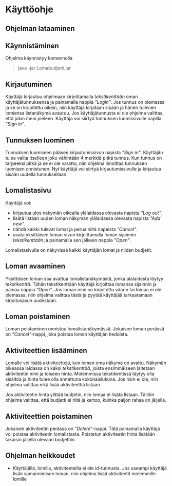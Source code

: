 # Käyttöohje

## Ohjelman lataaminen


## Käynnistäminen
Ohjelma käynnistyy komennolla
> java -jar Lomabudjetti.jar

## Kirjautuminen
Käyttäjä kirjautuu ohjelmaan kirjoittamalla *tekstikenttään* oman 
käyttäjätunnuksensa ja painamalla nappia *"Login"*.
Jos tunnus on olemassa ja se on kirjoitettu oikein, niin käyttäjä 
kirjataan sisään ja hänen tulevien lomiensa listanäkymä avautuu.
Jos käyttäjätunnusta ei ole ohjelma valittaa, että jokin meni 
pieleen. Käyttäjä voi siirtyä tunnuksen 
luomissivulle napilla *"Sign in"*.

## Tunnuksen luominen
Tunnuksen luomiseen pääsee kirjautumissivun napista *"Sign in"*.
Käyttäjän tulee valita itselleen joku vähintään 4 merkkiä pitkä tunnus.
Kun tunnus on tarpeeksi pitkä ja se ei ole varattu, niin ohjelma 
ilmoittaa tunnuksen luomisen onnistunen. Nyt käyttäjä voi 
siirtyä kirjautumissivulle ja kirjautua sisään uudella tunnuksellaan.

## Lomalistasivu
Käyttäjä voi:
- kirjautua ulos näkymän oikealla ylälaidassa olevasta napista *"Log out"*.
- lisätä listaan uuden loman näkymän ylälaidassa olevasta napista *"Add new"*.
- nähdä kaikki tulevat lomat ja perua niitä napeista *"Cancel"*.
- avata yksittäisen loman sivun kirjoittamalla loman sijainnin *tekstikenttään*
 ja painamalla sen jälkeen nappia *"Open"*.

Lomalistasivulla on näkyvissä kaikki käyttäjän lomat ja niiden budjetit.

## Loman avaaminen
Yksittäisen loman saa avattua lomalistanäkymästä, jonka alalaidasta 
löytyy *tekstikenttä*. Tähän tekstikenttään käyttäjä kirjoittaa lomansa 
sijainnin ja painaa nappia *"Open"*. Jos loman nimi on kirjoitettu 
väärin tai lomaa ei ole olemassa, niin ohjelma valittaa tästä ja pyytää 
käyttäjää tarkastamaan kirjoitusasun uudestaan.

## Loman poistaminen
Loman poistaminen onnistuu lomalistanäkymässä. Jokaisen loman perässä on 
*"Cancel"*-nappi, joka poistaa loman käyttäjän tiedoista.

## Aktiviteettien lisääminen
Lomalle voi lisätä aktiviteettejä, kun loman oma näkymä on avattu. 
Näkymän oikeassa laidassa on kaksi *tekstikenttää*, joista ensimmäiseen 
laitetaan aktiviteetin nimi ja toiseen hinta. Molemmissa tekstikentissä 
täytyy olla sisältöä ja hinta tulee olla annettuna kokonaislukuna. Jos 
näin ei ole, niin ohjelma valittaa eikä lisää aktiviteettiä listaan.

Jos aktiviteetin hinta ylittää budjetin, niin lomaa ei lisätä 
listaan. Tällöin ohjelma valittaa, että budjetti ei riitä ja kertoo, kuinka paljon 
rahaa on jäljellä.

## Aktiviteettien poistaminen
Jokaisen aktiviteetin perässä on *"Delete"*-nappi. Tätä painamalla 
käyttäjä voi poistaa aktiviteetin lomalistasta. Poistetun aktiviteetin hinta lisätään 
takaisin jäljellä olevaan budjettiin.


## Ohjelman heikkoudet
- Käyttäjällä, lomilla, aktiviteeteilla ei ole id-tunnusta. Jos useampi käyttäjä 
lisää samannimisen loman, niin ohjelma lisää aktiviteetit molemmille lomille

